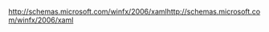 <span data-ttu-id="ace40-101">http://schemas.microsoft.com/winfx/2006/xaml</span><span class="sxs-lookup"><span data-stu-id="ace40-101">http://schemas.microsoft.com/winfx/2006/xaml</span></span>